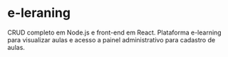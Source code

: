 # e-leraning
CRUD completo em Node.js e front-end em React. Plataforma e-learning para visualizar aulas e acesso a painel administrativo para cadastro de aulas.
